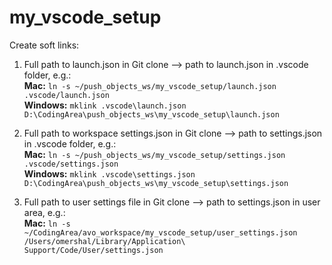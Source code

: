 # my_vscode_setup

Create soft links:
1. Full path to launch.json in Git clone --> path to launch.json in .vscode folder, e.g.:  
**Mac:** `ln -s ~/push_objects_ws/my_vscode_setup/launch.json .vscode/launch.json`  
**Windows:** `mklink .vscode\launch.json D:\CodingArea\push_objects_ws\my_vscode_setup\launch.json`

2. Full path to workspace settings.json in Git clone --> path to settings.json in .vscode folder, e.g.:  
**Mac:** `ln -s ~/push_objects_ws/my_vscode_setup/settings.json .vscode/settings.json`  
**Windows:** `mklink .vscode\settings.json D:\CodingArea\push_objects_ws\my_vscode_setup\settings.json`

3. Full path to user settings file in Git clone --> path to settings.json in user area, e.g.:  
**Mac:** `ln -s ~/CodingArea/avo_workspace/my_vscode_setup/user_settings.json /Users/omershal/Library/Application\ Support/Code/User/settings.json`
